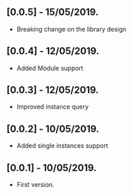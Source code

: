 ## [0.0.5] - 15/05/2019.

* Breaking change on the library design

## [0.0.4] - 12/05/2019.

* Added Module support

## [0.0.3] - 12/05/2019.

* Improved instance query

## [0.0.2] - 10/05/2019.

* Added single instances support

## [0.0.1] - 10/05/2019.

* First version.
